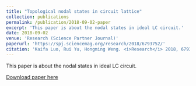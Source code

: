 ```yaml
---
title: "Topological nodal states in circuit lattice"
collection: publications
permalink: /publication/2018-09-02-paper
excerpt: 'This paper is about the nodal states in ideal LC circuit.'
date: 2018-09-02
venue: 'Research (Science Partner Journal)'
paperurl: 'https://spj.sciencemag.org/research/2018/6793752/'
citation: 'Kaifa Luo, Rui Yu, Hongming Weng. <i>Research</i> 2018, 6793752 (2018).'
---
```

This paper is about the nodal states in ideal LC circuit.

[Download paper here](https://spj.sciencemag.org/research/2018/6793752/)
